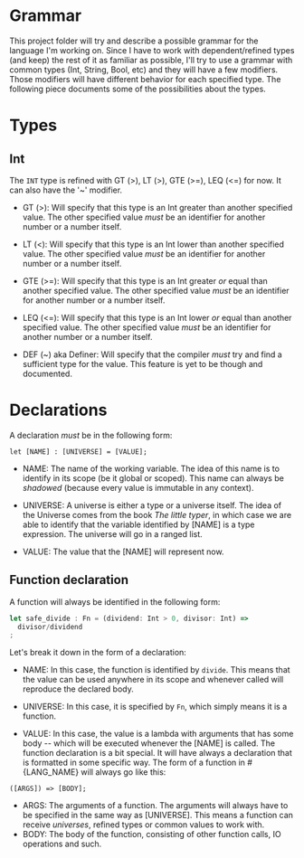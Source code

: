 # Grammar

This project folder will try and describe a possible grammar for the language I'm working on. Since I have to work with dependent/refined types (and keep) the rest of it as familiar as possible, I'll try to use a grammar with common types (Int, String, Bool, etc) and they will have a few modifiers.
Those modifiers will have different behavior for each specified type. The following piece documents some of the possibilities about the types.

# Types

## Int

The ```INT``` type is refined with GT (>), LT (>), GTE (>=), LEQ (<=) for now. It can also have the '~' modifier.

* GT (>): Will specify that this type is an Int greater than another specified value. The other specified value *must* be an identifier for another number or a number itself.

* LT (<): Will specify that this type is an Int lower than another specified value. The other specified value *must* be an identifier for another number or a number itself.

* GTE (>=): Will specify that this type is an Int greater *or* equal than another specified value. The other specified value *must* be an identifier for another number or a number itself.

* LEQ (<=): Will specify that this type is an Int lower *or* equal than another specified value. The other specified value *must* be an identifier for another number or a number itself.

* DEF (~) aka Definer: Will specify that the compiler *must* try and find a sufficient type for the value. This feature is yet to be though and documented.

# Declarations

A declaration *must* be in the following form:

```let [NAME] : [UNIVERSE] = [VALUE];```

* NAME: The name of the working variable. The idea of this name is to identify in its scope (be it global or scoped). This name can always be *shadowed* (because every value is immutable in any context).

* UNIVERSE: A universe is either a type or a universe itself. The idea of the Universe comes from the book *The little typer*, in which case we are able to identify that the variable identified by [NAME] is a type expression. The universe will go in a ranged list.

* VALUE: The value that the [NAME] will represent now.

## Function declaration

A function will always be identified in the following form:

```javascript
let safe_divide : Fn = (dividend: Int > 0, divisor: Int) =>
  divisor/dividend
;
```

Let's break it down in the form of a declaration:

* NAME: In this case, the function is identified by ```divide```. This means that the value can be used anywhere in its scope and whenever called will reproduce the declared body.

* UNIVERSE: In this case, it is specified by ```Fn```, which simply means it is a function.

* VALUE: In this case, the value is a lambda with arguments that has some body -- which will be executed whenever the [NAME] is called. The function declaration is a bit special. It will have always a declaration that is formatted in some specific way. The form of a function in #{LANG_NAME} will always go like this:

```([ARGS]) => [BODY];```

  * ARGS: The arguments of a function. The arguments will always have to be specified in the same way as [UNIVERSE]. This means a function can receive *universes*, refined types or common values to work with. 
  * BODY: The body of the function, consisting of other function calls, IO operations and such.
    
